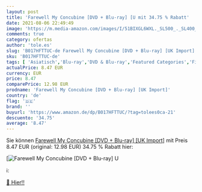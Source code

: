 ```yaml
---
layout: post
title: 'Farewell My Concubine [DVD + Blu-ray] [U mit 34.75 % Rabatt'
date: 2021-08-06 22:49:49
image: 'https://m.media-amazon.com/images/I/51BIXGL6WXL._SL500_._SL400_.jpg'
comments: true
category: ofertas
author: 'tole.es'
slug: 'B017HFTTUC-de Farewell My Concubine [DVD + Blu-ray] [UK Import]'
sku: 'B017HFTTUC-de'
tags: [ 'Asiatisch','Blu-ray','DVD & Blu-ray','Featured Categories','Filme','International', ]
actualPrice: 8.47 EUR
currency: EUR
price: 8.47
comparePrice: 12.98 EUR
prodname: 'Farewell My Concubine [DVD + Blu-ray] [UK Import]'
country: 'de'
flag: '🇩🇪'
brand: ''
buyurl: 'https://www.amazon.de/dp/B017HFTTUC/?tag=tolees0ca-21'
descuento: '34.75'
average: '8.47'
---
```


Sie können [Farewell My Concubine [DVD + Blu-ray] [UK Import]](https://www.amazon.de/dp/B017HFTTUC/?tag=tolees0ca-21) mit Preis 8.47 EUR (original: 12.98 EUR) 34.75 % Rabatt hier:

[![Farewell My Concubine [DVD + Blu-ray] [U](https://m.media-amazon.com/images/I/51BIXGL6WXL._SL500_._SL400_.jpg)](https://www.amazon.de/dp/B017HFTTUC/?tag=tolees0ca-21)

ℹ️:


[🛒 Hier!!](https://www.amazon.de/dp/B017HFTTUC/?tag=tolees0ca-21)
